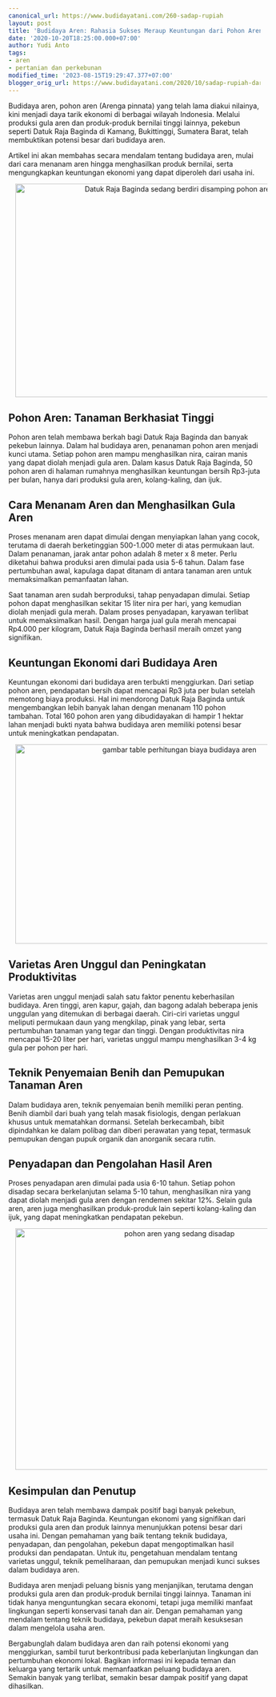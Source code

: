 ```yaml
---
canonical_url: https://www.budidayatani.com/260-sadap-rupiah
layout: post
title: 'Budidaya Aren: Rahasia Sukses Meraup Keuntungan dari Pohon Aren'
date: '2020-10-20T18:25:00.000+07:00'
author: Yudi Anto
tags:
- aren
- pertanian dan perkebunan
modified_time: '2023-08-15T19:29:47.377+07:00'
blogger_orig_url: https://www.budidayatani.com/2020/10/sadap-rupiah-dari-pohon-aren.html
---
```


<p>Budidaya aren, pohon aren (Arenga pinnata) yang telah lama diakui nilainya, kini menjadi daya tarik ekonomi di berbagai wilayah Indonesia. Melalui produksi gula aren dan produk-produk bernilai tinggi lainnya, pekebun seperti Datuk Raja Baginda di Kamang, Bukittinggi, Sumatera Barat, telah membuktikan potensi besar dari budidaya aren.</p><p>Artikel ini akan membahas secara mendalam tentang budidaya aren, mulai dari cara menanam aren hingga menghasilkan produk bernilai, serta mengungkapkan keuntungan ekonomi yang dapat diperoleh dari usaha ini.</p><div class="separator" style="clear: both; text-align: center;"><a href="https://blogger.googleusercontent.com/img/b/R29vZ2xl/AVvXsEgMWmmMOgKnnZ412keIdWYFj13gkczLlX5ERXLRCHwBhzEvIzr605i0MvHPLIuR6IBmPzbDDM6jb44x_S15jNeNlUoaQm5ESxqyXVQFN92LC36QoWqDGM06E-brDofeyuZiADSqf0eZ-hEHzNTyDeJS9GsSJe1Qe8KdQwmtXWnZdUEBUI_D6GrEM18ClyqZ/s540/pohon-aren.jpg" imageanchor="1" style="margin-left: 1em; margin-right: 1em;"><img alt="Datuk Raja Baginda sedang berdiri disamping pohon aren" border="0" data-original-height="360" data-original-width="540" height="426" src="https://blogger.googleusercontent.com/img/b/R29vZ2xl/AVvXsEgMWmmMOgKnnZ412keIdWYFj13gkczLlX5ERXLRCHwBhzEvIzr605i0MvHPLIuR6IBmPzbDDM6jb44x_S15jNeNlUoaQm5ESxqyXVQFN92LC36QoWqDGM06E-brDofeyuZiADSqf0eZ-hEHzNTyDeJS9GsSJe1Qe8KdQwmtXWnZdUEBUI_D6GrEM18ClyqZ/w640-h426/pohon-aren.jpg" width="640" /></a></div><h2>Pohon Aren: Tanaman Berkhasiat Tinggi</h2><p>Pohon aren telah membawa berkah bagi Datuk Raja Baginda dan banyak pekebun lainnya. Dalam hal budidaya aren, penanaman pohon aren menjadi kunci utama. Setiap pohon aren mampu menghasilkan nira, cairan manis yang dapat diolah menjadi gula aren. Dalam kasus Datuk Raja Baginda, 50 pohon aren di halaman rumahnya menghasilkan keuntungan bersih Rp3-juta per bulan, hanya dari produksi gula aren, kolang-kaling, dan ijuk.</p><h2>Cara Menanam Aren dan Menghasilkan Gula Aren</h2><p>Proses menanam aren dapat dimulai dengan menyiapkan lahan yang cocok, terutama di daerah berketinggian 500-1.000 meter di atas permukaan laut. Dalam penanaman, jarak antar pohon adalah 8 meter x 8 meter. Perlu diketahui bahwa produksi aren dimulai pada usia 5-6 tahun. Dalam fase pertumbuhan awal, kapulaga dapat ditanam di antara tanaman aren untuk memaksimalkan pemanfaatan lahan.</p><p>Saat tanaman aren sudah berproduksi, tahap penyadapan dimulai. Setiap pohon dapat menghasilkan sekitar 15 liter nira per hari, yang kemudian diolah menjadi gula merah. Dalam proses penyadapan, karyawan terlibat untuk memaksimalkan hasil. Dengan harga jual gula merah mencapai Rp4.000 per kilogram, Datuk Raja Baginda berhasil meraih omzet yang signifikan.</p><h2>Keuntungan Ekonomi dari Budidaya Aren</h2><p>Keuntungan ekonomi dari budidaya aren terbukti menggiurkan. Dari setiap pohon aren, pendapatan bersih dapat mencapai Rp3 juta per bulan setelah memotong biaya produksi. Hal ini mendorong Datuk Raja Baginda untuk mengembangkan lebih banyak lahan dengan menanam 110 pohon tambahan. Total 160 pohon aren yang dibudidayakan di hampir 1 hektar lahan menjadi bukti nyata bahwa budidaya aren memiliki potensi besar untuk meningkatkan pendapatan.</p><div class="separator" style="clear: both; text-align: center;"><a href="https://blogger.googleusercontent.com/img/b/R29vZ2xl/AVvXsEi2zVksv6D83BC4BOq999Wn9tx4wkiKctx3LRg30C26i6PXBWtTN2c4kxhUi5EQLOLgKiBW1ZvFB-wGdnqWH3flEvZ9bhfy3LOqG-KQdcUL5qJYq4bNbY7NmmJncfgjwZL4sw2I7zFHyShGnmTneyyJe6CzjmzZMRmEXLCKVPH3GKFO8-zi6DiqZI6vkaIV/s833/kalkulasi.jpg" imageanchor="1" style="margin-left: 1em; margin-right: 1em;"><img alt="gambar table perhitungan biaya budidaya aren" border="0" data-original-height="518" data-original-width="833" height="398" src="https://blogger.googleusercontent.com/img/b/R29vZ2xl/AVvXsEi2zVksv6D83BC4BOq999Wn9tx4wkiKctx3LRg30C26i6PXBWtTN2c4kxhUi5EQLOLgKiBW1ZvFB-wGdnqWH3flEvZ9bhfy3LOqG-KQdcUL5qJYq4bNbY7NmmJncfgjwZL4sw2I7zFHyShGnmTneyyJe6CzjmzZMRmEXLCKVPH3GKFO8-zi6DiqZI6vkaIV/w640-h398/kalkulasi.jpg" width="640" /></a></div><h2>Varietas Aren Unggul dan Peningkatan Produktivitas</h2><p>Varietas aren unggul menjadi salah satu faktor penentu keberhasilan budidaya. Aren tinggi, aren kapur, gajah, dan bagong adalah beberapa jenis unggulan yang ditemukan di berbagai daerah. Ciri-ciri varietas unggul meliputi permukaan daun yang mengkilap, pinak yang lebar, serta pertumbuhan tanaman yang tegar dan tinggi. Dengan produktivitas nira mencapai 15-20 liter per hari, varietas unggul mampu menghasilkan 3-4 kg gula per pohon per hari.</p><h2>Teknik Penyemaian Benih dan Pemupukan Tanaman Aren</h2><p>Dalam budidaya aren, teknik penyemaian benih memiliki peran penting. Benih diambil dari buah yang telah masak fisiologis, dengan perlakuan khusus untuk mematahkan dormansi. Setelah berkecambah, bibit dipindahkan ke dalam polibag dan diberi perawatan yang tepat, termasuk pemupukan dengan pupuk organik dan anorganik secara rutin.</p><h2>Penyadapan dan Pengolahan Hasil Aren</h2><p>Proses penyadapan aren dimulai pada usia 6-10 tahun. Setiap pohon disadap secara berkelanjutan selama 5-10 tahun, menghasilkan nira yang dapat diolah menjadi gula aren dengan rendemen sekitar 12%. Selain gula aren, aren juga menghasilkan produk-produk lain seperti kolang-kaling dan ijuk, yang dapat meningkatkan pendapatan pekebun.</p><div class="separator" style="clear: both; text-align: center;"><a href="https://blogger.googleusercontent.com/img/b/R29vZ2xl/AVvXsEiDBO65a4k1n-5W9jAiHaVL4b7XYl2F0qunkIJuEEifikPNk084WtjLTAjZZoRv9ufhUFl55uJdnHm-GwXzfanmtLzxlMCgoKAxeReIydsch4SnquJNdw2C30SidLxVMdvr9WetAGD0nIxqOvG8OcYzGFcH61wmn9pnfUixOwtIo2nXudXsqoWlw2UpLF-c/s581/aren.jpeg" imageanchor="1" style="margin-left: 1em; margin-right: 1em;"><img alt="pohon aren yang sedang disadap" border="0" data-original-height="437" data-original-width="581" height="482" src="https://blogger.googleusercontent.com/img/b/R29vZ2xl/AVvXsEiDBO65a4k1n-5W9jAiHaVL4b7XYl2F0qunkIJuEEifikPNk084WtjLTAjZZoRv9ufhUFl55uJdnHm-GwXzfanmtLzxlMCgoKAxeReIydsch4SnquJNdw2C30SidLxVMdvr9WetAGD0nIxqOvG8OcYzGFcH61wmn9pnfUixOwtIo2nXudXsqoWlw2UpLF-c/w640-h482/aren.jpeg" width="640" /></a></div><h2>Kesimpulan dan Penutup</h2><p>Budidaya aren telah membawa dampak positif bagi banyak pekebun, termasuk Datuk Raja Baginda. Keuntungan ekonomi yang signifikan dari produksi gula aren dan produk lainnya menunjukkan potensi besar dari usaha ini. Dengan pemahaman yang baik tentang teknik budidaya, penyadapan, dan pengolahan, pekebun dapat mengoptimalkan hasil produksi dan pendapatan. Untuk itu, pengetahuan mendalam tentang varietas unggul, teknik pemeliharaan, dan pemupukan menjadi kunci sukses dalam budidaya aren.</p><p>Budidaya aren menjadi peluang bisnis yang menjanjikan, terutama dengan produksi gula aren dan produk-produk bernilai tinggi lainnya. Tanaman ini tidak hanya menguntungkan secara ekonomi, tetapi juga memiliki manfaat lingkungan seperti konservasi tanah dan air. Dengan pemahaman yang mendalam tentang teknik budidaya, pekebun dapat meraih kesuksesan dalam mengelola usaha aren.</p><p>Bergabunglah dalam budidaya aren dan raih potensi ekonomi yang menggiurkan, sambil turut berkontribusi pada keberlanjutan lingkungan dan pertumbuhan ekonomi lokal. Bagikan informasi ini kepada teman dan keluarga yang tertarik untuk memanfaatkan peluang budidaya aren. Semakin banyak yang terlibat, semakin besar dampak positif yang dapat dihasilkan.</p>